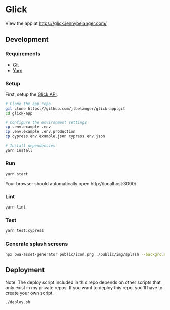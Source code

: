 # Glick

View the app at https://glick.jennybelanger.com/

## Development

### Requirements

- [Git](https://git-scm.com/)
- [Yarn](https://classic.yarnpkg.com/en/docs/install)

### Setup

First, setup the [Glick API](https://github.com/jlbelanger/glick-api).

``` bash
# Clone the app repo
git clone https://github.com/jlbelanger/glick-app.git
cd glick-app

# Configure the environment settings
cp .env.example .env
cp .env.example .env.production
cp cypress.env.example.json cypress.env.json

# Install dependencies
yarn install
```

### Run

``` bash
yarn start
```

Your browser should automatically open http://localhost:3000/

### Lint

``` bash
yarn lint
```

### Test

``` bash
yarn test:cypress
```

### Generate splash screens

``` bash
npx pwa-asset-generator public/icon.png ./public/img/splash --background "#31205b" --splash-only --type png --portrait-only --padding "30%"
```

## Deployment

Note: The deploy script included in this repo depends on other scripts that only exist in my private repos. If you want to deploy this repo, you'll have to create your own script.

``` bash
./deploy.sh
```
